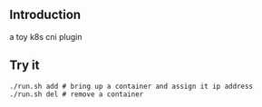 ## Introduction
a toy k8s cni plugin

## Try it
```shell
./run.sh add # bring up a container and assign it ip address
./run.sh del # remove a container
```
